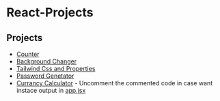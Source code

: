 # React-Projects

## Projects
- [Counter](./Counter/)
- [Background Changer](./BgChanger/)
- [Tailwind Css and Properties](./Tailwindprops/)
- [Password Genetator](./PasswordGenerator/)
- [Currancy Calculator](./CurrancyConverter/)  - Uncomment the commented code in case want instace output in [app.jsx](./CurrancyConverter/src/App.jsxx)